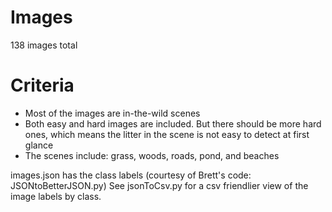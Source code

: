 # Images

138 images total

# Criteria
* Most of the images are in-the-wild scenes
* Both easy and hard images are included. But there should be more hard ones, which means the litter in the scene is not easy to detect at first glance
* The scenes include: grass, woods, roads, pond, and beaches

images.json has the class labels (courtesy of Brett's code: JSONtoBetterJSON.py)
See jsonToCsv.py for a csv friendlier view of the image labels by class.